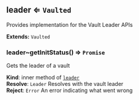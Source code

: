 <a name="module_leader"></a>
## leader ⇐ <code>Vaulted</code>
Provides implementation for the Vault Leader APIs

**Extends:** <code>Vaulted</code>  
<a name="module_leader..getInitStatus"></a>
### leader~getInitStatus() ⇒ <code>Promise</code>
Gets the leader of a vault

**Kind**: inner method of <code>[leader](#module_leader)</code>  
**Resolve**: <code>Leader</code> Resolves with the vault leader  
**Reject**: <code>Error</code> An error indicating what went wrong  
